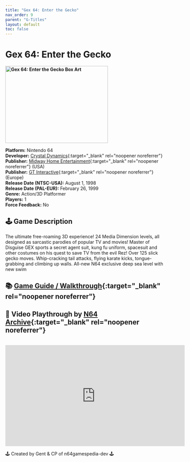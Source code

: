 ```yaml
---
title: "Gex 64: Enter the Gecko"
nav_order: 9
parent: "G-Titles"
layout: default
toc: false
---
```


# Gex 64: Enter the Gecko

<b>
<img src="https://images.launchbox-app.com/31f86eb5-45eb-4387-82e8-ee1cb82e5419.jpg" alt="Gex 64: Enter the Gecko Box Art" width="320" height="240" />
</b>

**Platform:** Nintendo 64  
**Developer:** [Crystal Dynamics](https://en.wikipedia.org/wiki/Crystal_Dynamics){:target="_blank" rel="noopener noreferrer"}  
**Publisher:** [Midway Home Entertainment](https://en.wikipedia.org/wiki/Midway_Games#Publishing_and_distribution){:target="_blank" rel="noopener noreferrer"} (USA)  
**Publisher:** [GT Interactive](https://en.wikipedia.org/wiki/Atari,_Inc._(Atari_SA_subsidiary)){:target="_blank" rel="noopener noreferrer"} (Europe)  
**Release Date (NTSC-USA):** August 1, 1998  
**Release Date (PAL-EUR):** February 26, 1999  
**Genre:** Action/3D Platformer  
**Players:** 1  
**Force Feedback:** No  

## 🕹️ Game Description
The ultimate free-roaming 3D experience! 24 Media Dimension levels, all designed as sarcastic parodies of popular TV and movies! Master of Disguise GEX sports a secret agent suit, kung fu uniform, spacesuit and other costumes on his quest to save TV from the evil Rez! Over 125 slick gecko moves. Whip-cracking tail attacks, flying karate kicks, tongue-grabbing and climbing up walls. All-new N64 exclusive deep sea level with new swim

## 📚 [Game Guide / Walkthrough](https://gamefaqs.gamespot.com/n64/197445-gex-64-enter-the-gecko/faqs/3211){:target="_blank" rel="noopener noreferrer"}

## 🎥 Video Playthrough by [N64 Archive](https://www.youtube.com/channel/UC1fUDTXUTKjpk_j7leAhAyw){:target="_blank" rel="noopener noreferrer"}
<br />  
<iframe width="560" height="315" src="https://www.youtube.com/embed/166OyPYAMAs" title="Gex 64: Enter the Gecko Gameplay by N64 Archive" frameborder="0" allowfullscreen></iframe>

🕹️ Created by Gent & CP of n64gamespedia-dev 🕹️  
<!-- Vault Format: n64gamespedia-dev -->  
<!-- Protocol Source: _vault-specs/format-protocol.md -->

